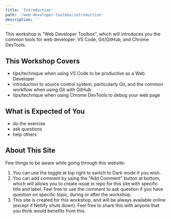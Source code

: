 ```yaml
---
title: 'Introduction'
path: '/web-developer-toolbox/introduction'
description: ''
---
```


This workshop is "Web Developer Toolbox", which will introduces you the common tools for web developer: VS Code, Git/GitHub, and Chrome DevTools.

## This Workshop Covers

* tips/technique when using VS Code to be productive as a Web Developer
* introduction to source control system, particularly Git, and the common workflow when using Git with GitHub
* tips/technique when using Chrome DevTools to debug your web page

## What is Expected of You

* do the exercise
* ask questions
* help others

## About This Site

Few things to be aware while going through this website:

1.  You can use the toggle at top right to switch to Dark mode if you wish.
2.  You can add comment by using the "Add Comment" button at bottom, which will allows you to create issue in repo for this site with specific title and label. Feel free to use the comment to ask question if you have question on specific topic, during or after the workshop.
3.  This site is created for this workshop, and will be always available online (except if Netlify shuts down). Feel free to share this with anyone that you think would benefits from this.
